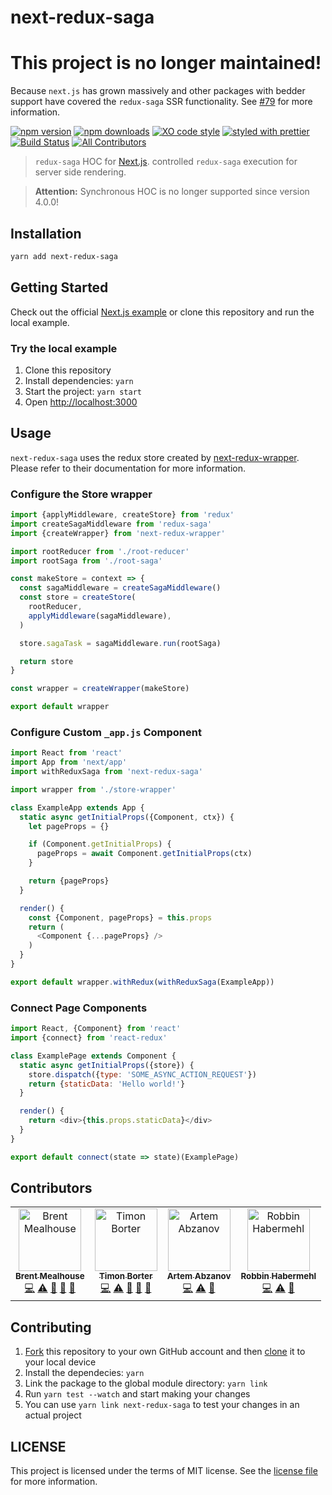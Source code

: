 next-redux-saga
=====

# This project is no longer maintained!

Because `next.js` has grown massively and other packages with bedder support have covered the `redux-saga` SSR functionality.
See [#79](https://github.com/bmealhouse/next-redux-saga/issues/79) for more information.

[![npm version](https://img.shields.io/npm/v/next-redux-saga.svg)](https://npmjs.org/package/next-redux-saga)
[![npm downloads](https://img.shields.io/npm/dm/next-redux-saga.svg)](https://npmjs.org/package/next-redux-saga)
[![XO code style](https://img.shields.io/badge/code_style-XO-5ed9c7.svg)](https://github.com/sindresorhus/xo)
[![styled with prettier](https://img.shields.io/badge/styled_with-prettier-ff69b4.svg)](https://github.com/prettier/prettier)
[![Build Status](https://travis-ci.com/bmealhouse/next-redux-saga.svg?branch=master)](https://travis-ci.com/bmealhouse/next-redux-saga)
[![All Contributors](https://img.shields.io/badge/all_contributors-4-orange.svg)](#contributors)

> `redux-saga` HOC for [Next.js](https://github.com/zeit/next.js/). controlled `redux-saga` execution for server side rendering.

> **Attention:** Synchronous HOC is no longer supported since version 4.0.0!

## Installation

```sh
yarn add next-redux-saga
```

## Getting Started

Check out the official [Next.js example](https://github.com/zeit/next.js/tree/canary/examples/with-redux-saga) or clone this repository and run the local example.

### Try the local example

1. Clone this repository
1. Install dependencies: `yarn`
1. Start the project: `yarn start`
1. Open [http://localhost:3000](http://localhost:3000)

## Usage

`next-redux-saga` uses the redux store created by [next-redux-wrapper](https://github.com/kirill-konshin/next-redux-wrapper). Please refer to their documentation for more information.

### Configure the Store wrapper

```js
import {applyMiddleware, createStore} from 'redux'
import createSagaMiddleware from 'redux-saga'
import {createWrapper} from 'next-redux-wrapper'

import rootReducer from './root-reducer'
import rootSaga from './root-saga'

const makeStore = context => {
  const sagaMiddleware = createSagaMiddleware()
  const store = createStore(
    rootReducer,
    applyMiddleware(sagaMiddleware),
  )

  store.sagaTask = sagaMiddleware.run(rootSaga)

  return store
}

const wrapper = createWrapper(makeStore)

export default wrapper

```

### Configure Custom `_app.js` Component

```js
import React from 'react'
import App from 'next/app'
import withReduxSaga from 'next-redux-saga'

import wrapper from './store-wrapper'

class ExampleApp extends App {
  static async getInitialProps({Component, ctx}) {
    let pageProps = {}

    if (Component.getInitialProps) {
      pageProps = await Component.getInitialProps(ctx)
    }

    return {pageProps}
  }

  render() {
    const {Component, pageProps} = this.props
    return (
      <Component {...pageProps} />
    )
  }
}

export default wrapper.withRedux(withReduxSaga(ExampleApp))
```

### Connect Page Components

```js
import React, {Component} from 'react'
import {connect} from 'react-redux'

class ExamplePage extends Component {
  static async getInitialProps({store}) {
    store.dispatch({type: 'SOME_ASYNC_ACTION_REQUEST'})
    return {staticData: 'Hello world!'}
  }

  render() {
    return <div>{this.props.staticData}</div>
  }
}

export default connect(state => state)(ExamplePage)
```

## Contributors

<!-- ALL-CONTRIBUTORS-LIST:START - Do not remove or modify this section -->
<!-- prettier-ignore -->
<table><tr><td align="center"><a href="https://twitter.com/bmealhouse"><img src="https://avatars3.githubusercontent.com/u/3741255?v=4" width="100px;" alt="Brent Mealhouse"/><br /><sub><b>Brent Mealhouse</b></sub></a><br /><a href="https://github.com/bmealhouse/next-redux-saga/commits?author=bmealhouse" title="Code">💻</a> <a href="https://github.com/bmealhouse/next-redux-saga/commits?author=bmealhouse" title="Tests">⚠️</a> <a href="https://github.com/bmealhouse/next-redux-saga/commits?author=bmealhouse" title="Documentation">📖</a> <a href="#maintenance-bmealhouse" title="Maintenance">🚧</a> <a href="#question-bmealhouse" title="Answering Questions">💬</a></td><td align="center"><a href="https://bbortt.github.io"><img src="https://avatars0.githubusercontent.com/u/12272901?v=4" width="100px;" alt="Timon Borter"/><br /><sub><b>Timon Borter</b></sub></a><br /><a href="https://github.com/bmealhouse/next-redux-saga/commits?author=bbortt" title="Code">💻</a> <a href="https://github.com/bmealhouse/next-redux-saga/commits?author=bbortt" title="Tests">⚠️</a> <a href="https://github.com/bmealhouse/next-redux-saga/commits?author=bbortt" title="Documentation">📖</a> <a href="#maintenance-bbortt" title="Maintenance">🚧</a> <a href="#question-bbortt" title="Answering Questions">💬</a></td><td align="center"><a href="https://abzanov.com"><img src="https://avatars3.githubusercontent.com/u/5141037?v=4" width="100px;" alt="Artem Abzanov"/><br /><sub><b>Artem Abzanov</b></sub></a><br /><a href="https://github.com/bmealhouse/next-redux-saga/commits?author=JerryCauser" title="Code">💻</a> <a href="https://github.com/bmealhouse/next-redux-saga/commits?author=JerryCauser" title="Tests">⚠️</a> <a href="https://github.com/bmealhouse/next-redux-saga/commits?author=JerryCauser" title="Documentation">📖</a></td><td align="center"><a href="https://github.com/RobbinHabermehl"><img src="https://avatars1.githubusercontent.com/u/1640272?v=4" width="100px;" alt="Robbin Habermehl"/><br /><sub><b>Robbin Habermehl</b></sub></a><br /><a href="https://github.com/bmealhouse/next-redux-saga/commits?author=RobbinHabermehl" title="Code">💻</a> <a href="https://github.com/bmealhouse/next-redux-saga/commits?author=RobbinHabermehl" title="Tests">⚠️</a> <a href="https://github.com/bmealhouse/next-redux-saga/commits?author=RobbinHabermehl" title="Documentation">📖</a></td></tr></table>
<!-- ALL-CONTRIBUTORS-LIST:END -->

## Contributing

1. [Fork](https://help.github.com/articles/fork-a-repo/) this repository to your own GitHub account and then [clone](https://help.github.com/articles/cloning-a-repository/) it to your local device
1. Install the dependecies: `yarn`
1. Link the package to the global module directory: `yarn link`
1. Run `yarn test --watch` and start making your changes
1. You can use `yarn link next-redux-saga` to test your changes in an actual project

## LICENSE

This project is licensed under the terms of MIT license. See the [license file](https://github.com/bmealhouse/next-redux-saga/blob/master/LICENSE) for more information.
